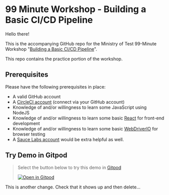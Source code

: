# 99 Minute Workshop - Building a Basic CI/CD Pipeline

Hello there! 

This is the accompanying GitHub repo for the Ministry of Test 99-Minute Workshop "[Building a Basic CI/CD Pipeline](https://www.ministryoftesting.com/events/setting-up-a-basic-ci-cd-pipeline)".

This repo contains the practice portion of the workshop. 

## Prerequisites

Please have the following prerequisites in place:

- A valid GitHub account
- A [CircleCI account](https://circleci.com/signup/) (connect via your GitHub account)
- Knowledge of and/or willingness to learn some JavaScript using NodeJS
- Knowledge of and/or willingness to learn some basic [React](https://reactjs.org/tutorial/tutorial.html) for front-end development
- Knowledge of and/or willingness to learn some basic [WebDriverIO](https://webdriver.io) for browser testing
- A [Sauce Labs account](https://saucelabs.com/) would be extra helpful as well.

## Try Demo in Gitpod

>   Select the button below to try this demo in [Gitpod](https://www.gitpod.io/)
>
>  [![Open in Gitpod](https://github.com/joshmgrant/99-minute-ci-cd-pipeline/blob/main/open-in-gitpod.png)](https://gitpod.io/#https://github.com/joshmgrant/99-minute-ci-cd-pipeline)

This is another change. Check that it shows up and then delete...